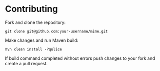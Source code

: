 # Contributing

Fork and clone the repository:
```
git clone git@github.com:your-username/mime.git
```

Make changes and run Maven build:
```
mvn clean install -Pqulice
```

If build command completed without errors push changes to your fork and create a pull request.

